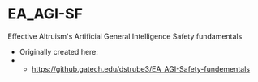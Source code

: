 # EA_AGI-SF
Effective Altruism's Artificial General Intelligence Safety fundamentals

* Originally created here:
* * https://github.gatech.edu/dstrube3/EA_AGI-Safety-fundementals
